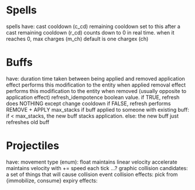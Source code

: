 # Spells
spells have:
    cast cooldown (c_cd)
        remaining cooldown set to this after a cast
    remaining cooldown (r_cd)
        counts down to 0 in real time. when it reaches 0, 
    max charges (m_ch)
        default is one
    chargex (ch)

        

# Buffs
have:
    duration
        time taken between being applied and removed
    application effect
        performs this modification to the entity when applied
    removal effect
        performs this modification to the entity when removed
        (usually opposite to application effect)
    refresh_idempotence
        boolean value. if TRUE, refresh does NOTHING except change cooldown
        if FALSE, refresh performs REMOVE + APPLY
    max_stacks
        if buff applied to someone with existing buff:
            if < max_stacks, the new buff stacks application.
            else: the new buff just refreshes old buff

# Projectiles
have:
    movement type (enum):
        float
            maintains linear velocity
        accelerate
            maintains velocity with += speed each tick
        ...?
    graphic
    collision candidates:
        a set of things that will cause collision event
    collision effects:
        pick from {immobilize, consume}
    expiry effects:    